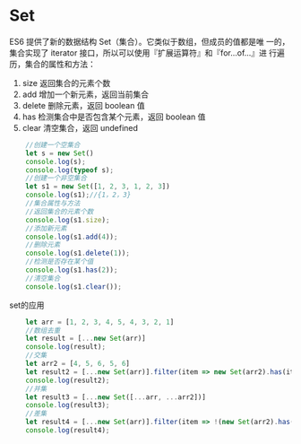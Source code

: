 # Set

ES6 提供了新的数据结构 Set（集合）。它类似于数组，但成员的值都是唯 一的，集合实现了 iterator 接口，所以可以使用『扩展运算符』和『for…of…』进 行遍历，集合的属性和方法：

1.  size 返回集合的元素个数
2. add 增加一个新元素，返回当前集合
3. delete 删除元素，返回 boolean 值
4. has 检测集合中是否包含某个元素，返回 boolean 值
5. clear 清空集合，返回 undefined

```js
	//创建一个空集合
    let s = new Set()
    console.log(s);
    console.log(typeof s);
    //创建一个非空集合
    let s1 = new Set([1, 2, 3, 1, 2, 3])
    console.log(s1);//{1，2，3}
    //集合属性与方法
    //返回集合的元素个数
    console.log(s1.size);
    //添加新元素
    console.log(s1.add(4));
    //删除元素
    console.log(s1.delete(1));
    //检测是否存在某个值
    console.log(s1.has(2));
    //清空集合
    console.log(s1.clear());
```

set的应用

```js
    let arr = [1, 2, 3, 4, 5, 4, 3, 2, 1]
    //数组去重
    let result = [...new Set(arr)]
    console.log(result);
    //交集
    let arr2 = [4, 5, 6, 5, 6]
    let result2 = [...new Set(arr)].filter(item => new Set(arr2).has(item))
    console.log(result2);
    //并集
    let result3 = [...new Set([...arr, ...arr2])]
    console.log(result3);
    //差集
    let result4 = [...new Set(arr)].filter(item => !(new Set(arr2).has(item)))
    console.log(result4);
```

